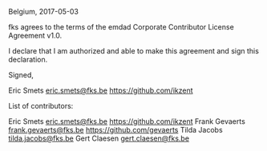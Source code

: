 Belgium, 2017-05-03

fks agrees to the terms of the emdad Corporate Contributor License
Agreement v1.0.

I declare that I am authorized and able to make this agreement and sign this
declaration.

Signed,

Eric Smets eric.smets@fks.be https://github.com/ikzent

List of contributors:

Eric Smets eric.smets@fks.be https://github.com/ikzent
Frank Gevaerts frank.gevaerts@fks.be https://github.com/gevaerts
Tilda Jacobs tilda.jacobs@fks.be
Gert Claesen gert.claesen@fks.be

